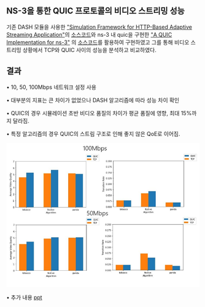 ## NS-3을 통한 QUIC 프로토콜의 비디오 스트리밍 성능
기존 DASH 모듈을 사용한 ["Simulation Framework for HTTP-Based Adaptive Streaming Application"](https://dl.acm.org/doi/10.1145/3067665.3067675)의 [소스코드](https://github.com/haraldott/dash)와 ns-3 내 quic을 구현한 ["A QUIC Implementation for ns-3"](https://arxiv.org/abs/1902.06121) 의 [소스코드](https://github.com/signetlabdei/quic-ns-3)를 활용하여 구현하였고 그를 통해 비디오 스트리밍 상황에서 TCP와 QUIC 사이의 성능을 분석하고 비교하였다.

## 결과
 
• 10, 50, 100Mbps 네트워크 설정 사용

• 대부분의 지표는 큰 차이가 없었으나 DASH 알고리즘에 따라 성능 차이 확인

• QUIC의 경우 시뮬레이션 초반 비디오 품질의 차이가 평균 품질에 영향, 최대 15%까지 달라짐.

• 특정 알고리즘의 경우 QUIC의 스트림 구조로 인해 좋지 않은 QoE로 이어짐.

![결과](https://github.com/highkim0914/paper/blob/main/ns-3-dev-ns-3.32/contrib/quicdash/Result.jpg)

• 추가 내용 [ppt](https://github.com/highkim0914/paper/edit/main/ns-3-dev-ns-3.32/contrib/quicdash/NS-3%EC%9D%84%20%ED%86%B5%ED%95%9C%20QUIC%20%ED%94%84%EB%A1%9C%ED%86%A0%EC%BD%9C%EC%9D%98%20%EB%B9%84%EB%94%94%EC%98%A4%20%EC%8A%A4%ED%8A%B8%EB%A6%AC%EB%B0%8D%20%EC%84%B1%EB%8A%A5.pptx)
